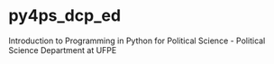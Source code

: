 # py4ps_dcp_ed
Introduction to Programming in Python for Political Science - Political Science Department at UFPE

